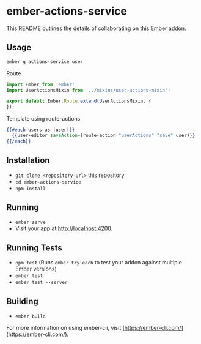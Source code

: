 # ember-actions-service

This README outlines the details of collaborating on this Ember addon.

## Usage

```bash
ember g actions-service user
```

Route

```js
import Ember from 'ember';
import UserActionsMixin from '../mixins/user-actions-mixin';

export default Ember.Route.extend(UserActionsMixin, {
});
```

Template using route-actions

```hbs
{{#each users as |user|}}
  {{user-editor saveAction=(route-action "userActions" "save" user)}}
{{/each}}
```

## Installation

* `git clone <repository-url>` this repository
* `cd ember-actions-service`
* `npm install`

## Running

* `ember serve`
* Visit your app at [http://localhost:4200](http://localhost:4200).

## Running Tests

* `npm test` (Runs `ember try:each` to test your addon against multiple Ember versions)
* `ember test`
* `ember test --server`

## Building

* `ember build`

For more information on using ember-cli, visit [https://ember-cli.com/](https://ember-cli.com/).
